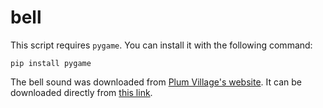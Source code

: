 # bell

This script requires `pygame`. You can install it with the following command:

    pip install pygame

The bell sound was downloaded from [Plum Village's website](https://plumvillage.org/mindfulness-practice/mindful-apps/). It can be downloaded directly from [this link](https://plumvillage.org/wp-content/uploads/2020/04/medium_bell_wake_plus_full.mp3).
